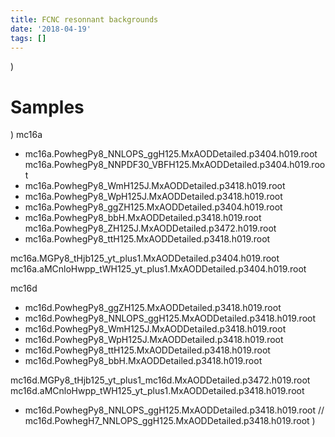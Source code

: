 ```yaml
---
title: FCNC resonnant backgrounds
date: '2018-04-19'
tags: []
---
```


)
# Samples
)
mc16a

- mc16a.PowhegPy8_NNLOPS_ggH125.MxAODDetailed.p3404.h019.root
mc16a.PowhegPy8_NNPDF30_VBFH125.MxAODDetailed.p3404.h019.root
- mc16a.PowhegPy8_WmH125J.MxAODDetailed.p3418.h019.root
- mc16a.PowhegPy8_WpH125J.MxAODDetailed.p3418.h019.root
- mc16a.PowhegPy8_ggZH125.MxAODDetailed.p3404.h019.root
- mc16a.PowhegPy8_bbH.MxAODDetailed.p3418.h019.root
mc16a.PowhegPy8_ZH125J.MxAODDetailed.p3472.h019.root
- mc16a.PowhegPy8_ttH125.MxAODDetailed.p3418.h019.root

mc16a.MGPy8_tHjb125_yt_plus1.MxAODDetailed.p3404.h019.root
mc16a.aMCnloHwpp_tWH125_yt_plus1.MxAODDetailed.p3404.h019.root


mc16d

- mc16d.PowhegPy8_ggZH125.MxAODDetailed.p3418.h019.root
- mc16d.PowhegPy8_NNLOPS_ggH125.MxAODDetailed.p3418.h019.root
- mc16d.PowhegPy8_WmH125J.MxAODDetailed.p3418.h019.root
- mc16d.PowhegPy8_WpH125J.MxAODDetailed.p3418.h019.root
- mc16d.PowhegPy8_ttH125.MxAODDetailed.p3418.h019.root
- mc16d.PowhegPy8_bbH.MxAODDetailed.p3418.h019.root

mc16d.MGPy8_tHjb125_yt_plus1_mc16d.MxAODDetailed.p3472.h019.root
mc16d.aMCnloHwpp_tWH125_yt_plus1.MxAODDetailed.p3418.h019.root


- mc16d.PowhegPy8_NNLOPS_ggH125.MxAODDetailed.p3418.h019.root
// mc16d.PowhegH7_NNLOPS_ggH125.MxAODDetailed.p3418.h019.root
)
